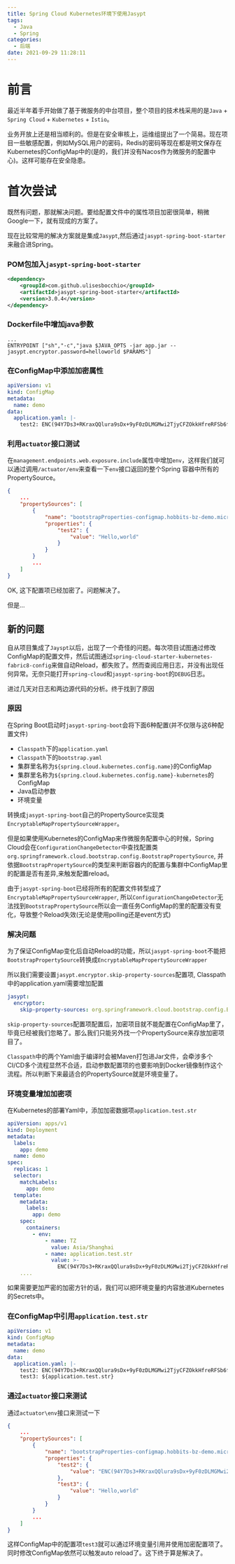 ```yaml
---
title: Spring Cloud Kubernetes环境下使用Jasypt
tags:
  - Java
  - Spring
categories:
  - 后端
date: 2021-09-29 11:28:11
---
```



# 前言

最近半年着手开始做了基于微服务的中台项目，整个项目的技术栈采用的是`Java` + `Spring Cloud` + `Kubernetes` + `Istio`。

业务开放上还是相当顺利的。但是在安全审核上，运维组提出了一个简易。现在项目一些敏感配置，例如MySQL用户的密码，Redis的密码等现在都是明文保存在Kubernetes的ConfigMap中的(是的，我们并没有Nacos作为微服务的配置中心)。这样可能存在安全隐患。

# 首次尝试

既然有问题，那就解决问题。要给配置文件中的属性项目加密很简单，稍微Google一下，就有现成的方案了。

现在比较常用的解决方案就是集成`Jasypt`,然后通过`jasypt-spring-boot-starter`来融合进Spring。

### POM包加入`jasypt-spring-boot-starter`

```xml
<dependency>
    <groupId>com.github.ulisesbocchio</groupId>
    <artifactId>jasypt-spring-boot-starter</artifactId>
    <version>3.0.4</version>
</dependency>
```

### Dockerfile中增加java参数

```
...
ENTRYPOINT ["sh","-c","java $JAVA_OPTS -jar app.jar --jasypt.encryptor.password=helloworld $PARAMS"]
```

### 在ConfigMap中添加加密属性

```yaml
apiVersion: v1
kind: ConfigMap
metadata:
  name: demo
data:
  application.yaml: |-
    test2: ENC(94Y7Ds3+RKraxQQlura9sDx+9yF0zDLMGMwi2TjyCFZOkkHfreRFSb6fxbyvCKs7)
```

### 利用`actuator`接口测试

在`management.endpoints.web.exposure.include`属性中增加`env`，这样我们就可以通过调用`/actuator/env`来查看一下`env`接口返回的整个Spring 容器中所有的PropertySource。

```json
{
    ...
    "propertySources": [
        {
            "name": "bootstrapProperties-configmap.hobbits-bz-demo.micro-service",
            "properties": {
                "test2": {
                    "value": "Hello,world"
                }
            }
        }
        ...
    ]
}
```

OK, 这下配置项已经加密了。问题解决了。

但是...

## 新的问题

自从项目集成了`Jayspt`以后，出现了一个奇怪的问题。每次项目试图通过修改ConfigMap的配置文件，然后试图通过`spring-cloud-starter-kubernetes-fabric8-config`来做自动Reload，都失败了。然而查阅应用日志，并没有出现任何异常。无奈只能打开`spring-cloud`和`jasypt-spring-boot`的`DEBUG`日志。

进过几天对日志和两边源代码的分析。终于找到了原因

### 原因

在Spring Boot启动时`jasypt-spring-boot`会将下面6种配置(并不仅限与这6种配置文件)

- `Classpath`下的`application.yaml`
- `Classpath`下的`bootstrap.yaml`
- 集群里名称为`${spring.cloud.kubernetes.config.name}`的ConfigMap
- 集群里名称为`${spring.cloud.kubernetes.config.name}-kubernetes`的ConfigMap
- Java启动参数
- 环境变量

转换成`jasypt-spring-boot`自己的PropertySource实现类`EncryptableMapPropertySourceWrapper`。

但是如果使用Kubernetes的ConfigMap来作微服务配置中心的时候，Spring Cloud会在`ConfigurationChangeDetector`中查找配置类`org.springframework.cloud.bootstrap.config.BootstrapPropertySource`, 并依据`BootstrapPropertySource`的类型来判断容器内的配置与集群中ConfigMap里的配置是否有差异,来触发配置reload。

由于`jasypt-spring-boot`已经将所有的配置文件转型成了`EncryptableMapPropertySourceWrapper`, 所以`ConfigurationChangeDetector`无法找到`BootstrapPropertySource`所以会一直任务ConfigMap的里的配置没有变化，导致整个Reload失效(无论是使用polling还是event方式)

### 解决问题

为了保证ConfigMap变化后自动Reload的功能，所以`jasypt-spring-boot`不能把`BootstrapPropertySource`转换成`EncryptableMapPropertySourceWrapper`

所以我们需要设置`jasypt.encryptor.skip-property-sources`配置项, Classpath中的application.yaml需要增加配置

```yaml
jasypt:
  encryptor:
    skip-property-sources: org.springframework.cloud.bootstrap.config.BootstrapPropertySource
```

`skip-property-sources`配置项配置后，加密项目就不能配置在ConfigMap里了，毕竟已经被我们忽略了。那么我们只能另外找一个PropertySource来存放加密项目了。

`Classpath`中的两个Yaml由于编译时会被Maven打包进Jar文件，会牵涉多个CI/CD多个流程显然不合适，启动参数配置项的也要影响到Docker镜像制作这个流程。所以判断下来最适合的PropertySource就是环境变量了。

### 环境变量增加加密项

在Kubernetes的部署Yaml中，添加加密数据项`application.test.str`

```yaml
apiVersion: apps/v1
kind: Deployment
metadata:
  labels:
    app: demo
  name: demo
spec:
  replicas: 1
  selector:
    matchLabels:
      app: demo
  template:
    metadata:
      labels:
        app: demo
    spec:
      containers:
        - env:
            - name: TZ
              value: Asia/Shanghai
            - name: application.test.str
              value: >-
                ENC(94Y7Ds3+RKraxQQlura9sDx+9yF0zDLMGMwi2TjyCFZOkkHfreRFSb6fxbyvCKs7)
    ....
```

如果需要更加严密的加密方针的话，我们可以把环境变量的内容放进Kubernetes的Secrets中。

### 在ConfigMap中引用`application.test.str`

```yaml
apiVersion: v1
kind: ConfigMap
metadata:
  name: demo
data:
  application.yaml: |-
    test2: ENC(94Y7Ds3+RKraxQQlura9sDx+9yF0zDLMGMwi2TjyCFZOkkHfreRFSb6fxbyvCKs7)
    test3: ${application.test.str}
```

### 通过`actuator`接口来测试

通过`actuator\env`接口来测试一下

```json
{
    ...
    "propertySources": [
        {
            "name": "bootstrapProperties-configmap.hobbits-bz-demo.micro-service",
            "properties": {
                "test2": {
                    "value": "ENC(94Y7Ds3+RKraxQQlura9sDx+9yF0zDLMGMwi2TjyCFZOkkHfreRFSb6fxbyvCKs7)"
                },
                "test3": {
                    "value": "Hello,world"
                }
            }
        }
        ...
    ]
}
```

这样ConfigMap中的配置项`test3`就可以通过环境变量引用并使用加密配置项了。同时修改ConfigMap依然可以触发auto reload了。这下终于算是解决了。